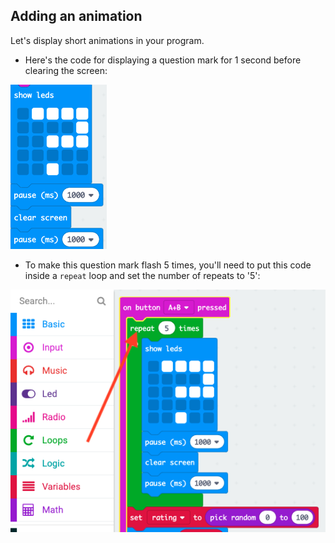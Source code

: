 ## Adding an animation

Let's display short animations in your program.

+ Here's the code for displaying a question mark for 1 second before clearing the screen:

![ảnh chụp màn hình](images/rate-question-code.png)

+ To make this question mark flash 5 times, you'll need to put this code inside a `repeat` loop and set the number of repeats to '5':

![ảnh chụp màn hình](images/rate-question-repeat.png)